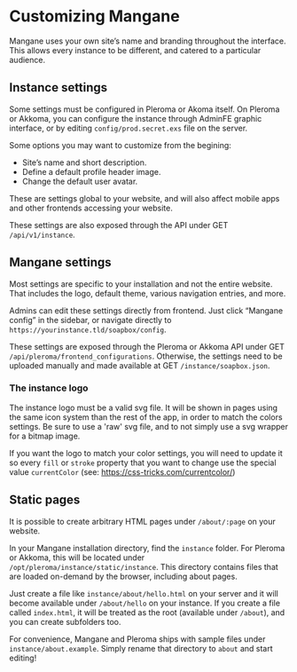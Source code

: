 # Customizing Mangane

Mangane uses your own site’s name and branding throughout the interface.
This allows every instance to be different, and catered to a particular audience.

## Instance settings

Some settings must be configured in Pleroma or Akoma itself. 
On Pleroma or Akkoma, you can configure the instance through AdminFE graphic interface, or by editing `config/prod.secret.exs` file on the server.

Some options you may want to customize from the begining:

- Site’s name and short description.
- Define a default profile header image.
- Change the default user avatar.

These are settings global to your website, and will also affect mobile apps and other frontends accessing your website.

These settings are also exposed through the API under GET `/api/v1/instance`.

## Mangane settings

Most settings are specific to your installation and not the entire website.
That includes the logo, default theme, various navigation entries, and more.

Admins can edit these settings directly from frontend. Just click “Mangane config” in the sidebar, or navigate directly to `https://yourinstance.tld/soapbox/config`.

These settings are exposed through the Pleroma or Akkoma API under GET `/api/pleroma/frontend_configurations`.
Otherwise, the settings need to be uploaded manually and made available at GET `/instance/soapbox.json`.

### The instance logo

The instance logo must be a valid svg file. It will be shown in pages using the same icon system than the rest of the app, in order to match the colors settings. Be sure to use a 'raw' svg file, and to not simply use a svg wrapper for a bitmap image. 

If you want the logo to match your color settings, you will need to update it so every `fill` or `stroke` property that you want to change use the special value `currentColor` (see: https://css-tricks.com/currentcolor/)

## Static pages

It is possible to create arbitrary HTML pages under `/about/:page` on your website.

In your Mangane installation directory, find the `instance` folder.
For Pleroma or Akkoma, this will be located under `/opt/pleroma/instance/static/instance`.
This directory contains files that are loaded on-demand by the browser, including about pages.

Just create a file like `instance/about/hello.html` on your server and it will become available under `/about/hello` on your instance.
If you create a file called `index.html`, it will be treated as the root (available under `/about`), and you can create subfolders too.

For convenience, Mangane and Pleroma ships with sample files under `instance/about.example`.
Simply rename that directory to `about` and start editing!
